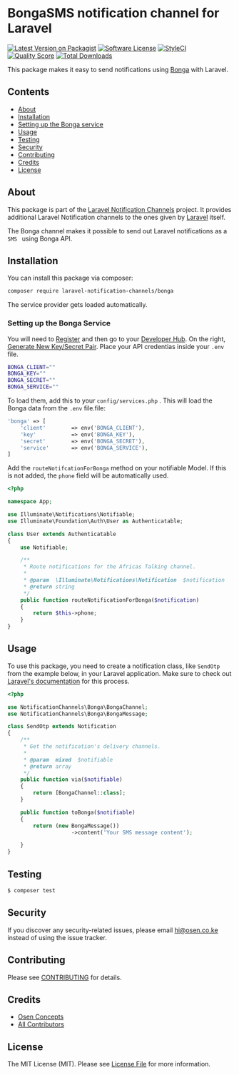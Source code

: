 # BongaSMS notification channel for Laravel

[![Latest Version on Packagist](https://img.shields.io/packagist/v/laravel-notification-channels/bonga.svg?style=flat-square)](https://packagist.org/packages/laravel-notification-channels/bonga)
[![Software License](https://img.shields.io/badge/license-MIT-brightgreen.svg?style=flat-square)](LICENSE.md)
[![StyleCI](https://styleci.io/repos/247548130/shield)](https://styleci.io/repos/209406724)
[![Quality Score](https://img.shields.io/scrutinizer/g/laravel-notification-channels/bonga.svg?style=flat-square)](https://scrutinizer-ci.com/g/laravel-notification-channels/bonga)
[![Total Downloads](https://img.shields.io/packagist/dt/laravel-notification-channels/bonga.svg?style=flat-square)](https://packagist.org/packages/laravel-notification-channels/bonga)

This package makes it easy to send notifications using [Bonga](http://bongasms.com) with Laravel.

## Contents

- [About](#about)
- [Installation](#installation)
- [Setting up the Bonga service](#setting-up-the-bonga-service)
- [Usage](#usage)
- [Testing](#testing)
- [Security](#security)
- [Contributing](#contributing)
- [Credits](#credits)
- [License](#license)

## About

This package is part of the [Laravel Notification Channels](http://laravel-notification-channels.com/) project. It provides additional Laravel Notification channels to the ones given by [Laravel](https://laravel.com/docs/master/notifications) itself.

The Bonga channel makes it possible to send out Laravel notifications as a `SMS ` using Bonga API.

## Installation

You can install this package via composer:

``` bash
composer require laravel-notification-channels/bonga
```

The service provider gets loaded automatically.

### Setting up the Bonga Service

You will need to [Register](http://bongasms.com) and then go to your [Developer Hub](https://app.bongasms.co.ke/clients/developer). On the right, [ Generate New Key/Secret Pair](https://app.bongasms.co.ke/clients/developer). Place your API credentias inside your `.env` file.

```bash
BONGA_CLIENT=""
BONGA_KEY=""
BONGA_SECRET=""
BONGA_SERVICE=""
```

To load them, add this to your `config/services.php` . This will load the Bonga  data from the `.env` file.file:

```php
'bonga' => [
    'client'        => env('BONGA_CLIENT'),
    'key'           => env('BONGA_KEY'),
    'secret'        => env('BONGA_SECRET'),
    'service'       => env('BONGA_SERVICE'),
]
```

Add the `routeNotifcationForBonga` method on your notifiable Model. If this is not added,
the `phone` field will be automatically used.  

```php
<?php

namespace App;

use Illuminate\Notifications\Notifiable;
use Illuminate\Foundation\Auth\User as Authenticatable;

class User extends Authenticatable
{
    use Notifiable;

    /**
     * Route notifications for the Africas Talking channel.
     *
     * @param  \Illuminate\Notifications\Notification  $notification
     * @return string
     */
    public function routeNotificationForBonga($notification)
    {
        return $this->phone;
    }
}
```


## Usage


To use this package, you need to create a notification class, like `SendOtp` from the example below, in your Laravel application. Make sure to check out [Laravel's documentation](https://laravel.com/docs/master/notifications) for this process.


```php
<?php

use NotificationChannels\Bonga\BongaChannel;
use NotificationChannels\Bonga\BongaMessage;

class SendOtp extends Notification
{
    /**
     * Get the notification's delivery channels.
     *
     * @param  mixed  $notifiable
     * @return array
     */
    public function via($notifiable)
    {
        return [BongaChannel::class];
    }

    public function toBonga($notifiable)
    {
		return (new BongaMessage())
                    ->content('Your SMS message content');

    }
}
```


## Testing

``` bash
$ composer test
```

## Security

If you discover any security-related issues, please email hi@osen.co.ke instead of using the issue tracker.

## Contributing

Please see [CONTRIBUTING](CONTRIBUTING.md) for details.

## Credits

- [Osen Concepts](https://github.com/osenco)
- [All Contributors](../../contributors)

## License

The MIT License (MIT). Please see [License File](LICENSE.md) for more information.
